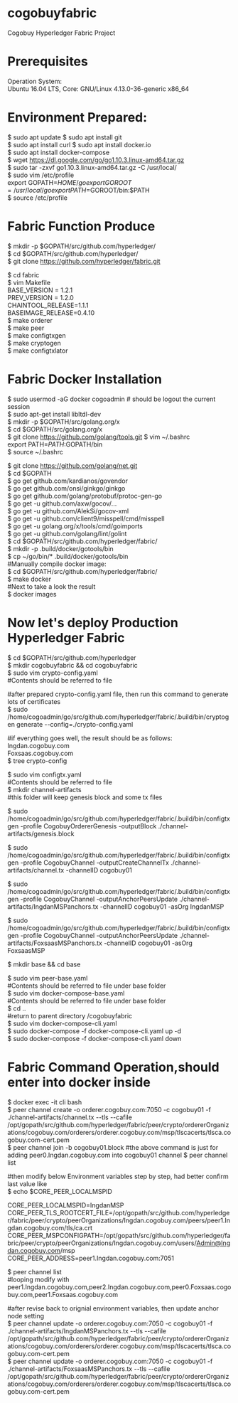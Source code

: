 # cogobuyfabric
Cogobuy Hyperledger Fabric Project

# Prerequisites  
Operation System:  
Ubuntu 16.04 LTS, Core: GNU/Linux 4.13.0-36-generic x86_64  

# Environment Prepared:  
$ sudo apt update
$ sudo apt install git  
$ sudo apt install curl
$ sudo apt install docker.io  
$ sudo apt install docker-compose  
$ wget https://dl.google.com/go/go1.10.3.linux-amd64.tar.gz  
$ sudo tar -zxvf go1.10.3.linux-amd64.tar.gz -C /usr/local/  
$ sudo vim /etc/profile  
         export GOPATH=$HOME/go  
         export GOROOT=/usr/local/go  
         export PATH=$GOROOT/bin:$PATH  
$ source /etc/profile  

# Fabric Function Produce  
$ mkdir -p $GOPATH/src/github.com/hyperledger/  
$ cd $GOPATH/src/github.com/hyperledger/  
$ git clone https://github.com/hyperledger/fabric.git

$ cd fabric  
$ vim Makefile  
         BASE_VERSION = 1.2.1  
         PREV_VERSION = 1.2.0    
         CHAINTOOL_RELEASE=1.1.1  
         BASEIMAGE_RELEASE=0.4.10  
$ make orderer  
$ make peer  
$ make configtxgen  
$ make cryptogen  
$ make configtxlator  


# Fabric Docker Installation
$ sudo usermod -aG docker cogoadmin         # should be logout the current session  
$ sudo apt-get install libltdl-dev  
$ mkdir -p $GOPATH/src/golang.org/x    
$ cd $GOPATH/src/golang.org/x       
$ git clone https://github.com/golang/tools.git
$ vim ~/.bashrc     
         export PATH=$PATH:$GOPATH/bin    
$ source ~/.bashrc   

$ git clone https://github.com/golang/net.git   
$ cd $GOPATH     
$ go get github.com/kardianos/govendor   
$ go get github.com/onsi/ginkgo/ginkgo   
$ go get github.com/golang/protobuf/protoc-gen-go    
$ go get -u github.com/axw/gocov/...    
$ go get -u github.com/AlekSi/gocov-xml    
$ go get -u github.com/client9/misspell/cmd/misspell     
$ go get -u golang.org/x/tools/cmd/goimports     
$ go get -u github.com/golang/lint/golint   
$ cd $GOPATH/src/github.com/hyperledger/fabric/    
$ mkdir -p .build/docker/gotools/bin   
$ cp ~/go/bin/* .build/docker/gotools/bin    
#Manually compile docker image:    
$ cd $GOPATH/src/github.com/hyperledger/fabric/      
$ make docker   
#Next to take a look the result  
$ docker images   

# Now let's deploy Production Hyperledger Fabric    
$ cd $GOPATH/src/github.com/hyperledger       
$ mkdir cogobuyfabric && cd cogobuyfabric     
$ sudo vim crypto-config.yaml          
#Contents should be referred to file     

#after prepared crypto-config.yaml file, then run this command to generate lots of certificates   
$ sudo /home/cogoadmin/go/src/github.com/hyperledger/fabric/.build/bin/cryptogen generate --config=./crypto-config.yaml    

#if everything goes well, the result should be as follows:
Ingdan.cogobuy.com    
Foxsaas.cogobuy.com    
$ tree crypto-config   

$ sudo vim configtx.yaml             
#Contents should be referred to file     
$ mkdir channel-artifacts            
#this folder will keep genesis block and some tx files     

$ sudo /home/cogoadmin/go/src/github.com/hyperledger/fabric/.build/bin/configtxgen -profile CogobuyOrdererGenesis -outputBlock ./channel-artifacts/genesis.block     

$ sudo /home/cogoadmin/go/src/github.com/hyperledger/fabric/.build/bin/configtxgen -profile CogobuyChannel -outputCreateChannelTx ./channel-artifacts/channel.tx -channelID cogobuy01      

$ sudo /home/cogoadmin/go/src/github.com/hyperledger/fabric/.build/bin/configtxgen -profile CogobuyChannel -outputAnchorPeersUpdate ./channel-artifacts/IngdanMSPanchors.tx -channelID cogobuy01 -asOrg IngdanMSP      

$ sudo /home/cogoadmin/go/src/github.com/hyperledger/fabric/.build/bin/configtxgen -profile CogobuyChannel -outputAnchorPeersUpdate ./channel-artifacts/FoxsaasMSPanchors.tx -channelID cogobuy01 -asOrg FoxsaasMSP     

$ mkdir base && cd base    

$ sudo vim peer-base.yaml      
#Contents should be referred to file under base folder    
$ sudo vim docker-compose-base.yaml   
#Contents should be referred to file under base folder  
$ cd ..        
#return to parent directory /cogobuyfabric    
$ sudo vim docker-compose-cli.yaml    
$ sudo docker-compose -f docker-compose-cli.yaml up -d   
$ sudo docker-compose -f docker-compose-cli.yaml down   

# Fabric Command Operation,should enter into docker inside
$ docker exec -it cli bash     
$ peer channel create -o orderer.cogobuy.com:7050 -c cogobuy01 -f ./channel-artifacts/channel.tx --tls --cafile /opt/gopath/src/github.com/hyperledger/fabric/peer/crypto/ordererOrganizations/cogobuy.com/orderers/orderer.cogobuy.com/msp/tlscacerts/tlsca.cogobuy.com-cert.pem    
$ peer channel join -b cogobuy01.block 
#the above command is just for adding peer0.Ingdan.cogobuy.com into cogobuy01 channel
$ peer channel list   


#then modify below Environment variables step by step, had better confirm last value like      
$ echo $CORE_PEER_LOCALMSPID     

CORE_PEER_LOCALMSPID=IngdanMSP    
CORE_PEER_TLS_ROOTCERT_FILE=/opt/gopath/src/github.com/hyperledger/fabric/peer/crypto/peerOrganizations/Ingdan.cogobuy.com/peers/peer1.Ingdan.cogobuy.com/tls/ca.crt     
CORE_PEER_MSPCONFIGPATH=/opt/gopath/src/github.com/hyperledger/fabric/peer/crypto/peerOrganizations/Ingdan.cogobuy.com/users/Admin@Ingdan.cogobuy.com/msp     
CORE_PEER_ADDRESS=peer1.Ingdan.cogobuy.com:7051    

$ peer channel list    
#looping modify with peer1.Ingdan.cogobuy.com,peer2.Ingdan.cogobuy.com,peer0.Foxsaas.cogobuy.com,peer1.Foxsaas.cogobuy.com    

#after revise back to orignial environment variables, then update anchor node setting     
$ peer channel update -o orderer.cogobuy.com:7050 -c cogobuy01 -f ./channel-artifacts/IngdanMSPanchors.tx --tls --cafile /opt/gopath/src/github.com/hyperledger/fabric/peer/crypto/ordererOrganizations/cogobuy.com/orderers/orderer.cogobuy.com/msp/tlscacerts/tlsca.cogobuy.com-cert.pem    
$ peer channel update -o orderer.cogobuy.com:7050 -c cogobuy01 -f ./channel-artifacts/FoxsaasMSPanchors.tx --tls --cafile /opt/gopath/src/github.com/hyperledger/fabric/peer/crypto/ordererOrganizations/cogobuy.com/orderers/orderer.cogobuy.com/msp/tlscacerts/tlsca.cogobuy.com-cert.pem  











